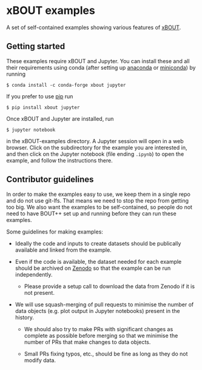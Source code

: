 xBOUT examples
==============

A set of self-contained examples showing various features of
[xBOUT](github.com/boutproject/xBOUT).

Getting started
---------------

These examples require xBOUT and Jupyter. You can install these and all their
requirements using conda (after setting up
[anaconda](https://www.anaconda.com/) or
[miniconda](https://docs.conda.io/en/latest/miniconda.html)) by running
```
$ conda install -c conda-forge xbout jupyter
```

If you prefer to use [pip](https://pip.pypa.io/en/stable/) run
```
$ pip install xbout jupyter
```

Once xBOUT and Jupyter are installed, run
```
$ jupyter notebook
```
in the xBOUT-examples directory. A Jupyter session will open in a web browser.
Click on the subdirectory for the example you are interested in, and then click
on the Jupyter notebook (file ending `.ipynb`) to open the example, and follow
the instructions there.

Contributor guidelines
----------------------

In order to make the examples easy to use, we keep them in a single repo and do
not use git-lfs. That means we need to stop the repo from getting too big. We
also want the examples to be self-contained, so people do not need to have
BOUT++ set up and running before they can run these examples.

Some guidelines for making examples:

* Ideally the code and inputs to create datasets should be publically available
  and linked from the example.

* Even if the code is available, the dataset needed for each example should be
  archived on [Zenodo](zenodo.org) so that the example can be run
  independently.

    * Please provide a setup call to download the data from Zenodo if it is not
      present.

* We will use squash-merging of pull requests to minimise the number of data
  objects (e.g. plot output in Jupyter notebooks) present in the history.

    * We should also try to make PRs with significant changes as complete as
      possible before merging so that we minimise the number of PRs that make
      changes to data objects.

    * Small PRs fixing typos, etc., should be fine as long as they do not
      modify data.

